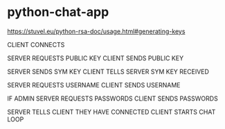 # python-chat-app

https://stuvel.eu/python-rsa-doc/usage.html#generating-keys


CLIENT CONNECTS

SERVER REQUESTS PUBLIC KEY
CLIENT SENDS PUBLIC KEY

SERVER SENDS SYM KEY
CLIENT TELLS SERVER SYM KEY RECEIVED

SERVER REQUESTS USERNAME
CLIENT SENDS USERNAME

IF ADMIN
SERVER REQUESTS PASSWORDS
CLIENT SENDS PASSWORDS

SERVER TELLS CLIENT THEY HAVE CONNECTED
CLIENT STARTS CHAT LOOP